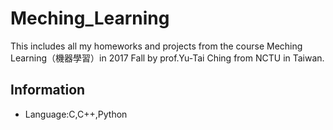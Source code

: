 # Meching_Learning
This includes all my homeworks and projects from the course Meching Learning（機器學習）in 2017 Fall by prof.Yu-Tai Ching from NCTU in Taiwan.

## Information
* Language:C,C++,Python

